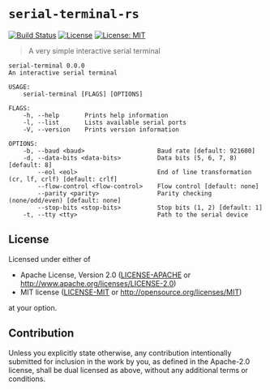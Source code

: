 # `serial-terminal-rs`

[![Build Status](https://travis-ci.com/mvertescher/serial-terminal-rs.svg?branch=master)](https://travis-ci.com/mvertescher/serial-terminal-rs)
[![License](https://img.shields.io/badge/License-Apache%202.0-blue.svg)](https://opensource.org/licenses/Apache-2.0)
[![License: MIT](https://img.shields.io/badge/License-MIT-yellow.svg)](https://opensource.org/licenses/MIT)

> A very simple interactive serial terminal

```text
serial-terminal 0.0.0
An interactive serial terminal

USAGE:
    serial-terminal [FLAGS] [OPTIONS]

FLAGS:
    -h, --help       Prints help information
    -l, --list       Lists available serial ports
    -V, --version    Prints version information

OPTIONS:
    -b, --baud <baud>                    Baud rate [default: 921600]
    -d, --data-bits <data-bits>          Data bits (5, 6, 7, 8) [default: 8]
        --eol <eol>                      End of line transformation (cr, lf, crlf) [default: crlf]
        --flow-control <flow-control>    Flow control [default: none]
        --parity <parity>                Parity checking (none/odd/even) [default: none]
        --stop-bits <stop-bits>          Stop bits (1, 2) [default: 1]
    -t, --tty <tty>                      Path to the serial device
```

## License

Licensed under either of

 * Apache License, Version 2.0
   ([LICENSE-APACHE](LICENSE-APACHE) or http://www.apache.org/licenses/LICENSE-2.0)
 * MIT license
   ([LICENSE-MIT](LICENSE-MIT) or http://opensource.org/licenses/MIT)

at your option.

## Contribution

Unless you explicitly state otherwise, any contribution intentionally submitted
for inclusion in the work by you, as defined in the Apache-2.0 license, shall be
dual licensed as above, without any additional terms or conditions.
